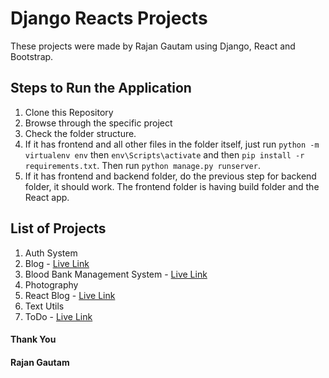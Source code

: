# Django Reacts Projects

These projects were made by Rajan Gautam using Django, React and Bootstrap.

## Steps to Run the Application

1. Clone this Repository
2. Browse through the specific project
3. Check the folder structure.
4. If it has frontend and all other files in the folder itself, just run `python -m virtualenv env` then `env\Scripts\activate` and then `pip install -r requirements.txt`. Then run `python manage.py runserver`.
5. If it has frontend and backend folder, do the previous step for backend folder, it should work. The frontend folder is having build folder and the React app.

## List of Projects

1. Auth System
2. Blog - [Live Link](https://rgautam320-blog.herokuapp.com)
3. Blood Bank Management System - [Live Link](https://blood-bank-management-system.azurewebsites.net)
4. Photography
5. React Blog - [Live Link](https://rgautam320-blog-react.herokuapp.com)
6. Text Utils
7. ToDo - [Live Link](https://rgautam320-todo.herokuapp.com)

#### Thank You

#### Rajan Gautam
